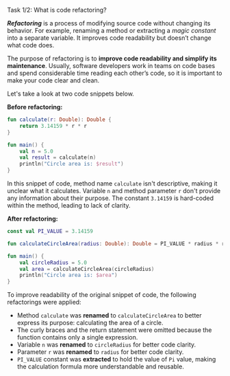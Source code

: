 Task 1/2: What is code refactoring?

**_Refactoring_** is a process of modifying source code without changing its behavior. For example, renaming a method or
extracting a _magic constant_ into a separate variable. It improves code readability but doesn’t change what code does.

The purpose of refactoring is to **improve code readability and simplify its maintenance**. Usually, software developers
work in teams on code bases and spend considerable time reading each other’s code, so it is important to make your code
clear and clean. 

Let's take a look at two code snippets below.

**Before refactoring:**

```kotlin
fun calculate(r: Double): Double {
    return 3.14159 * r * r
}

fun main() {
    val n = 5.0
    val result = calculate(n)
    println("Circle area is: $result")
}
```

In this snippet of code, method name `calculate` isn't descriptive, making it unclear what it calculates.
Variable `n` and method parameter `r` don't provide any information about their purpose.
The constant `3.14159` is hard-coded within the method, leading to lack of clarity.

**After refactoring:**

```kotlin
const val PI_VALUE = 3.14159

fun calculateCircleArea(radius: Double): Double = PI_VALUE * radius * radius

fun main() {
    val circleRadius = 5.0
    val area = calculateCircleArea(circleRadius)
    println("Circle area is: $area")
}
```

To improve readability of the original snippet of code, the following refactorings were applied:

- Method `calculate` was **renamed** to `calculateCircleArea` to better express its purpose: calculating the area of a
  circle.
- The curly braces and the return statement were omitted because the function contains only a single expression.
- Variable `n` was **renamed** to `circleRadius` for better code clarity.
- Parameter `r` was **renamed** to `radius` for better code clarity.
- `PI_VALUE` constant was **extracted** to hold the value of `Pi` value, making the calculation formula more
  understandable and reusable.